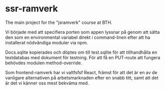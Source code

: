 # ssr-ramverk
The main project for the "jsramverk" course at BTH.

Vi började med att specifiera porten som appen lyssnar på genom att sätta den som en environmental variabel direkt i command-linen efter att ha installerat nödvändiga moduler via npm. 

Docs.sqlite kopierades och döptes om till test.sqlite för att tillhandhålla en testdatabas med dokument för testning. 
För att få en PUT-route att fungera behövdes modulen method-override.

Som frontend-ramverk har vi valtfsfsf React, främst för att det är en av de vanligare alternativen på arbetsmarknaden efter en snabb titt, samt att det är det vi känner oss mest bekväma med.